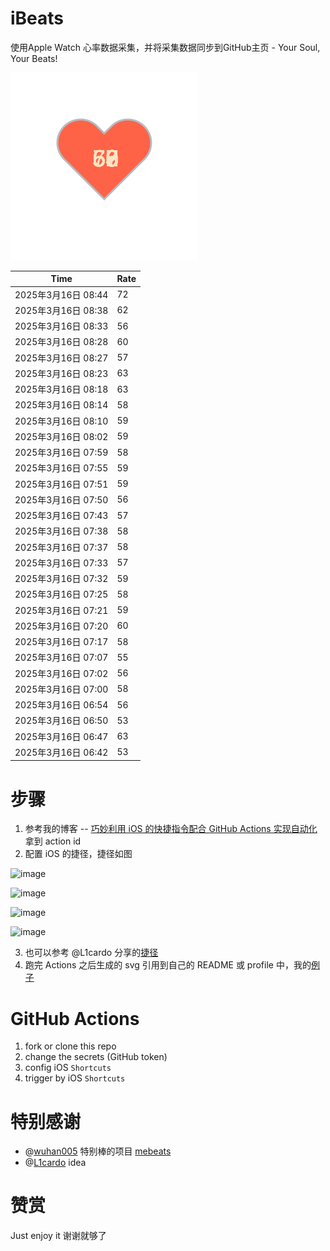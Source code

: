 # iBeats
使用Apple Watch 心率数据采集，并将采集数据同步到GitHub主页 - Your Soul, Your Beats!

![](./files/heart.svg)

<!--START_SECTION:my_heart_rate-->
| Time | Rate | 
 | ---- | ---- | 
| 2025年3月16日 08:44 | 72 |
| 2025年3月16日 08:38 | 62 |
| 2025年3月16日 08:33 | 56 |
| 2025年3月16日 08:28 | 60 |
| 2025年3月16日 08:27 | 57 |
| 2025年3月16日 08:23 | 63 |
| 2025年3月16日 08:18 | 63 |
| 2025年3月16日 08:14 | 58 |
| 2025年3月16日 08:10 | 59 |
| 2025年3月16日 08:02 | 59 |
| 2025年3月16日 07:59 | 58 |
| 2025年3月16日 07:55 | 59 |
| 2025年3月16日 07:51 | 59 |
| 2025年3月16日 07:50 | 56 |
| 2025年3月16日 07:43 | 57 |
| 2025年3月16日 07:38 | 58 |
| 2025年3月16日 07:37 | 58 |
| 2025年3月16日 07:33 | 57 |
| 2025年3月16日 07:32 | 59 |
| 2025年3月16日 07:25 | 58 |
| 2025年3月16日 07:21 | 59 |
| 2025年3月16日 07:20 | 60 |
| 2025年3月16日 07:17 | 58 |
| 2025年3月16日 07:07 | 55 |
| 2025年3月16日 07:02 | 56 |
| 2025年3月16日 07:00 | 58 |
| 2025年3月16日 06:54 | 56 |
| 2025年3月16日 06:50 | 53 |
| 2025年3月16日 06:47 | 63 |
| 2025年3月16日 06:42 | 53 |

<!--END_SECTION:my_heart_rate-->

# 步骤
1. 参考我的博客 -- [巧妙利用 iOS 的快捷指令配合 GitHub Actions 实现自动化](https://github.com/yihong0618/gitblog/issues/198) 拿到 action id
2. 配置 iOS 的捷径，捷径如图

![image](https://user-images.githubusercontent.com/15976103/122154218-0db0b480-ce97-11eb-93bb-5aec07c558dc.png)

![image](https://user-images.githubusercontent.com/15976103/122154236-186b4980-ce97-11eb-8e4b-70551a0391ae.png)

![image](https://user-images.githubusercontent.com/15976103/122154268-2d47dd00-ce97-11eb-902e-3acf292265a9.png)

![image](https://user-images.githubusercontent.com/15976103/122174055-fa144680-ceb4-11eb-9be2-3eb83cd516f7.png)

3. 也可以参考 @L1cardo 分享的[捷径](https://www.icloud.com/shortcuts/6ab6047b459c41ad822ad6b94b1c03d4)
4. 跑完 Actions 之后生成的 svg 引用到自己的 README 或 profile 中，我的[例子](https://github.com/yihong0618) 

# GitHub Actions

1. fork or clone this repo
2. change the secrets (GitHub token)
3. config iOS `Shortcuts` 
4. trigger by iOS `Shortcuts`

# 特别感谢
- @[wuhan005](https://github.com/wuhan005) 特别棒的项目 [mebeats](https://github.com/wuhan005/mebeats)
- @[L1cardo](https://github.com/L1cardo) idea

# 赞赏
Just enjoy it
谢谢就够了
